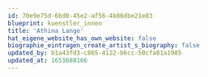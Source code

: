 ```yaml
---
id: 70e9e75d-6bd0-45e2-af56-4b86dbe21e83
blueprint: kuenstler_innen
title: 'Athina Lange'
hat_eigene_website_has_own_website: false
biographie_eintragen_create_artist_s_biography: false
updated_by: b1a43fd3-c865-4122-b6cc-50cfa81a1985
updated_at: 1651688166
---
```

